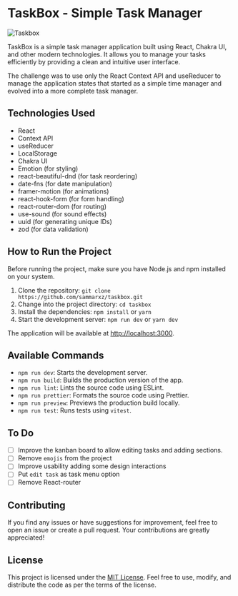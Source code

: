 # TaskBox - Simple Task Manager

![Taskbox](https://raw.githubusercontent.com/sammarxz/taskbox/main/preview.png)

TaskBox is a simple task manager application built using React, Chakra UI, and other modern technologies. It allows you to manage your tasks efficiently by providing a clean and intuitive user interface.

The challenge was to use only the React Context API and useReducer to manage the application states that started as a simple time manager and evolved into a more complete task manager.

## Technologies Used

- React
- Context API
- useReducer
- LocalStorage
- Chakra UI
- Emotion (for styling)
- react-beautiful-dnd (for task reordering)
- date-fns (for date manipulation)
- framer-motion (for animations)
- react-hook-form (for form handling)
- react-router-dom (for routing)
- use-sound (for sound effects)
- uuid (for generating unique IDs)
- zod (for data validation)

## How to Run the Project

Before running the project, make sure you have Node.js and npm installed on your system.

1. Clone the repository: `git clone https://github.com/sammarxz/taskbox.git`
2. Change into the project directory: `cd taskbox`
3. Install the dependencies: `npm install` or `yarn`
4. Start the development server: `npm run dev` or `yarn dev`

The application will be available at [http://localhost:3000](http://localhost:3000).

## Available Commands

- `npm run dev`: Starts the development server.
- `npm run build`: Builds the production version of the app.
- `npm run lint`: Lints the source code using ESLint.
- `npm run prettier`: Formats the source code using Prettier.
- `npm run preview`: Previews the production build locally.
- `npm run test`: Runs tests using `vitest`.

## To Do

- [ ] Improve the kanban board to allow editing tasks and adding sections.
- [ ] Remove `emojis` from the project
- [ ] Improve usability adding some design interactions
- [ ] Put `edit task` as task menu option
- [ ] Remove React-router

## Contributing

If you find any issues or have suggestions for improvement, feel free to open an issue or create a pull request. Your contributions are greatly appreciated!

## License

This project is licensed under the [MIT License](https://opensource.org/licenses/MIT). Feel free to use, modify, and distribute the code as per the terms of the license.
